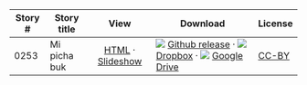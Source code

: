 Story #  | Story title | View | Download | License
-------- | -----------  |:-------:| ---------------- | -------
0253 | Mi picha buk | [HTML](https://global-asp.github.io/stories/jam/0253_mi-picha-buk.html) · <a href="https://global-asp.github.io/stories/jam/0253_mi-picha-buk_slides.html" target="_blank">Slideshow</a> | ![](https://cloud.githubusercontent.com/assets/9295750/9483128/0e089e5e-4b51-11e5-98ca-6da5cef156a7.png) [Github release]() · ![](https://cloud.githubusercontent.com/assets/9295750/10150606/3f5ae2dc-65f5-11e5-8f63-841c51cc1cde.png) [Dropbox]() · ![](https://cloud.githubusercontent.com/assets/9295750/9473522/1d6fdde4-4b10-11e5-98f5-aa6c6b04a08e.png) [Google Drive]() | [CC-BY](https://creativecommons.org/licenses/by/3.0/)
